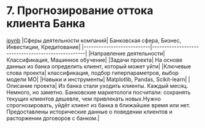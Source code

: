 # 7. Прогнозирование оттока клиента Банка
[ipynb](https://github.com/AlexKretov/Portfolio/blob/d82ef5981ce015bf541b4096d1c78b1faeb2a37c/BankOutflow/BankOutFlow.ipynb)
|Сферы деятельности компаний| Банковская сфера, Бизнес, Инвестиции, Кредитование|
|---------------------------|---------------------------------------------------|
|Направление деятельности| Классификация, Машинное обучение|
|Задачи проекта| На основе данных из банка определить клиент, который может уйти|
|Ключевые слова проекта| классификация, подбор гиперпараметров, выбор модели МО|
|Навыки и инструменты| Matplotlib, Pandas, Scikit-learn|
|Описание проекта| Из банка стали уходить клиенты. Каждый месяц. Немного, но заметно. Банковские маркетологи посчитали: сохранять текущих клиентов дешевле, чем привлекать новых.Нужно спрогнозировать, уйдёт клиент из банка в ближайшее время или нет. Предоставлены исторические данные о поведении клиентов и расторжении договоров с банком.|
